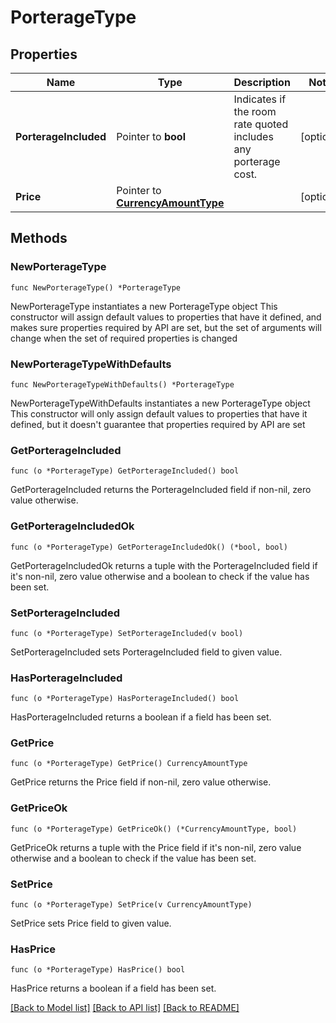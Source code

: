 # PorterageType

## Properties

Name | Type | Description | Notes
------------ | ------------- | ------------- | -------------
**PorterageIncluded** | Pointer to **bool** | Indicates if the room rate quoted includes any porterage cost. | [optional] 
**Price** | Pointer to [**CurrencyAmountType**](CurrencyAmountType.md) |  | [optional] 

## Methods

### NewPorterageType

`func NewPorterageType() *PorterageType`

NewPorterageType instantiates a new PorterageType object
This constructor will assign default values to properties that have it defined,
and makes sure properties required by API are set, but the set of arguments
will change when the set of required properties is changed

### NewPorterageTypeWithDefaults

`func NewPorterageTypeWithDefaults() *PorterageType`

NewPorterageTypeWithDefaults instantiates a new PorterageType object
This constructor will only assign default values to properties that have it defined,
but it doesn't guarantee that properties required by API are set

### GetPorterageIncluded

`func (o *PorterageType) GetPorterageIncluded() bool`

GetPorterageIncluded returns the PorterageIncluded field if non-nil, zero value otherwise.

### GetPorterageIncludedOk

`func (o *PorterageType) GetPorterageIncludedOk() (*bool, bool)`

GetPorterageIncludedOk returns a tuple with the PorterageIncluded field if it's non-nil, zero value otherwise
and a boolean to check if the value has been set.

### SetPorterageIncluded

`func (o *PorterageType) SetPorterageIncluded(v bool)`

SetPorterageIncluded sets PorterageIncluded field to given value.

### HasPorterageIncluded

`func (o *PorterageType) HasPorterageIncluded() bool`

HasPorterageIncluded returns a boolean if a field has been set.

### GetPrice

`func (o *PorterageType) GetPrice() CurrencyAmountType`

GetPrice returns the Price field if non-nil, zero value otherwise.

### GetPriceOk

`func (o *PorterageType) GetPriceOk() (*CurrencyAmountType, bool)`

GetPriceOk returns a tuple with the Price field if it's non-nil, zero value otherwise
and a boolean to check if the value has been set.

### SetPrice

`func (o *PorterageType) SetPrice(v CurrencyAmountType)`

SetPrice sets Price field to given value.

### HasPrice

`func (o *PorterageType) HasPrice() bool`

HasPrice returns a boolean if a field has been set.


[[Back to Model list]](../README.md#documentation-for-models) [[Back to API list]](../README.md#documentation-for-api-endpoints) [[Back to README]](../README.md)


